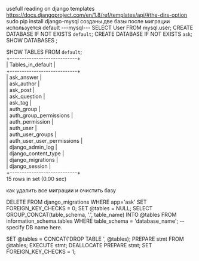 usefull reading on django templates
https://docs.djangoproject.com/en/1.8/ref/templates/api/#the-dirs-option
sudo pip install django-mysql 
созданы две базы после миграции используется default
---mysql---
SELECT User FROM mysql.user; 
CREATE DATABASE IF NOT EXISTS `default`;
CREATE DATABASE IF NOT EXISTS `ask`;
SHOW DATABASES ;

SHOW TABLES FROM `default`;                                                                                                             
+----------------------------+                                                                                                                 
| Tables_in_default          |                                                                                                                 
+----------------------------+                                                                                                                 
| ask_answer                 |                                                                                                                 
| ask_author                 |                                                                                                                 
| ask_post                   |                                                                                                                 
| ask_question               |                                                                                                                 
| ask_tag                    |                                                                                                                 
| auth_group                 |                                                                                                                 
| auth_group_permissions     |                                                                                                                 
| auth_permission            |                                                                                                                 
| auth_user                  |                                                                                                                 
| auth_user_groups           |                                                                                                                 
| auth_user_user_permissions |                                                                                                                 
| django_admin_log           |                                                                                                                 
| django_content_type        |                                                                                                                 
| django_migrations          |                                                                                                                 
| django_session             |                                                                                                                 
+----------------------------+                                                                                                                 
15 rows in set (0.00 sec)  


как удалить все миграции и очистить базу

DELETE FROM django_migrations WHERE app='ask'
SET FOREIGN_KEY_CHECKS = 0; 
SET @tables = NULL;
SELECT GROUP_CONCAT(table_schema, '.', table_name) INTO @tables
  FROM information_schema.tables 
  WHERE table_schema = 'database_name'; -- specify DB name here.

SET @tables = CONCAT('DROP TABLE ', @tables);
PREPARE stmt FROM @tables;
EXECUTE stmt;
DEALLOCATE PREPARE stmt;
SET FOREIGN_KEY_CHECKS = 1; 
